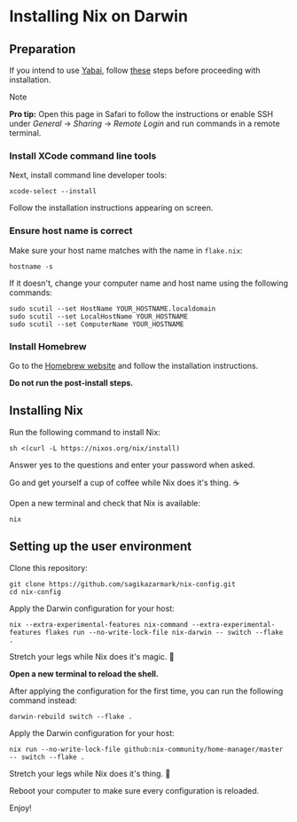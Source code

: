 # Installing Nix on Darwin

## Preparation

If you intend to use [Yabai](https://github.com/koekeishiya/yabai),
follow [these](https://github.com/koekeishiya/yabai/wiki/Disabling-System-Integrity-Protection)
steps before proceeding with installation.

> [!NOTE]
> **Pro tip:** Open this page in Safari to follow the instructions or enable SSH under _General_ -> _Sharing_ -> _Remote Login_ and run commands in a remote terminal.

### Install XCode command line tools

Next, install command line developer tools:

```shell
xcode-select --install
```

Follow the installation instructions appearing on screen.

### Ensure host name is correct

Make sure your host name matches with the name in `flake.nix`:

```shell
hostname -s
```

If it doesn't, change your computer name and host name using the following commands:

```shell
sudo scutil --set HostName YOUR_HOSTNAME.localdomain
sudo scutil --set LocalHostName YOUR_HOSTNAME
sudo scutil --set ComputerName YOUR_HOSTNAME
```

### Install Homebrew

Go to the [Homebrew website](https://brew.sh/) and follow the installation instructions.

**Do not run the post-install steps.**

## Installing Nix

Run the following command to install Nix:

```shell
sh <(curl -L https://nixos.org/nix/install)
```

Answer yes to the questions and enter your password when asked.

Go and get yourself a cup of coffee while Nix does it's thing. ☕

Open a new terminal and check that Nix is available:

```shell
nix
```

## Setting up the user environment

Clone this repository:

```shell
git clone https://github.com/sagikazarmark/nix-config.git
cd nix-config
```

Apply the Darwin configuration for your host:

```shell
nix --extra-experimental-features nix-command --extra-experimental-features flakes run --no-write-lock-file nix-darwin -- switch --flake .
```

Stretch your legs while Nix does it's magic. 🚶

**Open a new terminal to reload the shell.**

After applying the configuration for the first time, you can run the following command instead:

```shell
darwin-rebuild switch --flake .
```

Apply the Darwin configuration for your host:

```shell
nix run --no-write-lock-file github:nix-community/home-manager/master -- switch --flake .
```

Stretch your legs while Nix does it's thing. 🚶

Reboot your computer to make sure every configuration is reloaded.

Enjoy!
